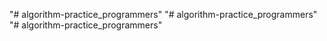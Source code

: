 "# algorithm-practice_programmers" 
"# algorithm-practice_programmers" 
"# algorithm-practice_programmers" 
